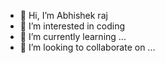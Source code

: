 - 👋 Hi, I’m Abhishek raj
- 👀 I’m interested in coding
- 🌱 I’m currently learning ...
- 💞️ I’m looking to collaborate on ...
  

<!---
abhishek20202020/abhishek20202020 is a ✨ special ✨ repository because its `README.md` (this file) appears on your GitHub profile.
You can click the Preview link to take a look at your changes.
--->
